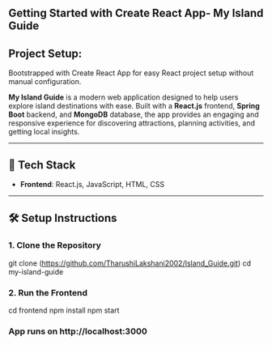 ## Getting Started with Create React App- My Island Guide

## Project Setup: 
Bootstrapped with Create React App for easy React project setup without manual configuration.

**My Island Guide** is a modern web application designed to help users explore island destinations with ease. Built with a **React.js** frontend, **Spring Boot** backend, and **MongoDB** database, the app provides an engaging and responsive experience for discovering attractions, planning activities, and getting local insights.

---

## 🚀 Tech Stack

- **Frontend**: React.js, JavaScript, HTML, CSS


---

## 🛠️ Setup Instructions

### 1. Clone the Repository


git clone (https://github.com/TharushiLakshani2002/Island_Guide.git)
cd my-island-guide

### 2. Run the Frontend

cd frontend
npm install
npm start
### App runs on http://localhost:3000
